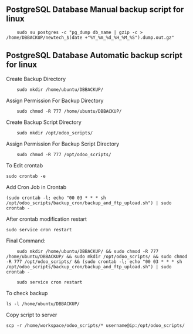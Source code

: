 PostgreSQL Database Manual backup script for linux
-----------------------------------------------------

		sudo su postgres -c "pg_dump db_name | gzip -c > /home/DBBACKUP/newtech_$(date +"%Y_%m_%d_%H_%M_%S").dump.out.gz"

PostgreSQL Database Automatic backup script for linux
-----------------------------------------------------


Create Backup Directory

		sudo mkdir /home/ubuntu/DBBACKUP/
	
Assign Permission For Backup Directory

		sudo chmod -R 777 /home/ubuntu/DBBACKUP/
	
Create Backup Script Directory

		sudo mkdir /opt/odoo_scripts/

Assign Permission For Backup Script Directory

		sudo chmod -R 777 /opt/odoo_scripts/

To Edit crontab
	
	sudo crontab -e

Add Cron Job in Crontab
	
	(sudo crontab -l; echo "00 03 * * * sh /opt/odoo_scripts/backup_cron/backup_and_ftp_upload.sh") | sudo crontab -

After crontab modification restart 

	sudo service cron restart

Final Command:
	
		sudo mkdir /home/ubuntu/DBBACKUP/ && sudo chmod -R 777 /home/ubuntu/DBBACKUP/ && sudo mkdir /opt/odoo_scripts/ && sudo chmod -R 777 /opt/odoo_scripts/ && (sudo crontab -l; echo "00 03 * * * sh /opt/odoo_scripts/backup_cron/backup_and_ftp_upload.sh") | sudo crontab -

		sudo service cron restart

To check backup
	
	ls -l /home/ubuntu/DBBACKUP/


Copy script to server

	scp -r /home/workspace/odoo_scripts/* username@ip:/opt/odoo_scripts/
